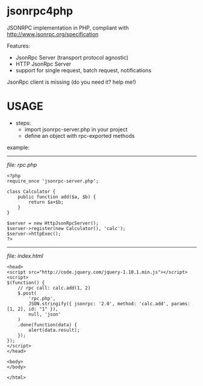 # jsonrpc4php

JSONRPC implementation in PHP, compliant with http://www.jsonrpc.org/specification

Features:
- JsonRpc Server (transport protocol agnostic)
- HTTP JsonRpc Server
- support for single request, batch request, notifications

JsonRpc client is missing (do you need it? help me!)

# USAGE
* steps:
    + import jsonrpc-server.php in your project
    + define an object with rpc-exported methods

example:

* * *
*file: rpc.php*

    <?php 
    require_once 'jsonrpc-server.php';
    
    class Calculator {
        public function add($a, $b) {
            return $a+$b;
        }
    }
 
    $server = new HttpJsonRpcServer();
    $server->register(new Calculator(), 'calc');
    $server->httpExec(); 
    ?> 

* * *
*file: index.html*
    <html>
    
    <head>
    <script src="http://code.jquery.com/jquery-1.10.1.min.js"></script>
    <script>
    $(function() {
        // rpc call: calc.add(1, 2)
        $.post(
            'rpc.php',
            JSON.stringify({ jsonrpc: '2.0', method: 'calc.add', params: [1, 2], id: "1" }),
            null, 'json'
        )
        .done(function(data) {
            alert(data.result);
        });
    });
    </script>
    </head>
    
    <body>
    </body>
    
    </html>

